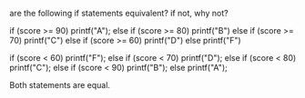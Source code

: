 are the following if statements equivalent? if not, why not?

if (score >= 90)
    printf("A");
else if (score >= 80)
    printf("B")
else if (score >= 70)
    printf("C")
else if (score >= 60)
    printf("D")
else 
    printf("F")

if (score < 60)
    printf("F");
else if (score < 70)
    printf("D");
else if (score < 80)
    printf("C");
else if (score < 90)
    printf("B");
else
    printf("A");

Both statements are equal.

